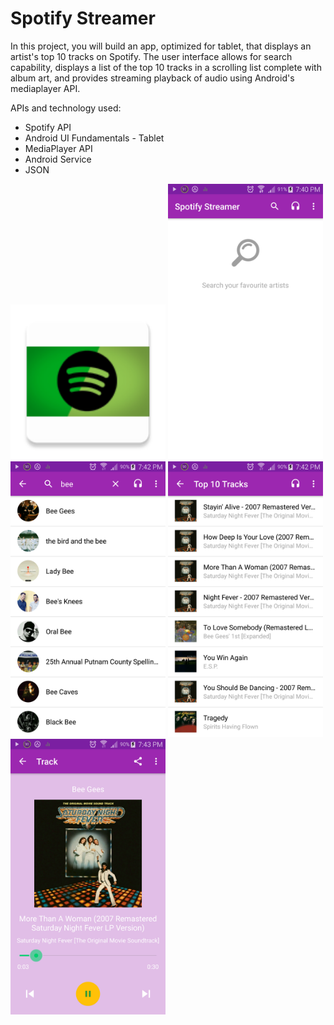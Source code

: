 # Spotify Streamer

In this project, you will build an app, optimized for tablet, that displays an artist's top 10 tracks on Spotify. The user interface allows for search capability, displays a list of the top 10 tracks in a scrolling list complete with album art, and provides streaming playback of audio using Android's mediaplayer API.

APIs and technology used:

- Spotify API
- Android UI Fundamentals - Tablet
- MediaPlayer API
- Android Service
- JSON

<img src="https://github.com/padlanau/Android-Nanodegree-Project-1-Spotify-Streamer-Stage-1-Stage2/blob/master/images/ic_launcher.png" width="248">

<img src="https://github.com/padlanau/Android-Nanodegree-Project-1-Spotify-Streamer-Stage-1-Stage2/blob/master/images/ss-01.png" width="248">

<img src="https://github.com/padlanau/Android-Nanodegree-Project-1-Spotify-Streamer-Stage-1-Stage2/blob/master/images/ss-02.png" width="248">


<img src="https://github.com/padlanau/Android-Nanodegree-Project-1-Spotify-Streamer-Stage-1-Stage2/blob/master/images/ss-03.png" width="248">


<img src="https://github.com/padlanau/Android-Nanodegree-Project-1-Spotify-Streamer-Stage-1-Stage2/blob/master/images/ss-04.png" width="248">
